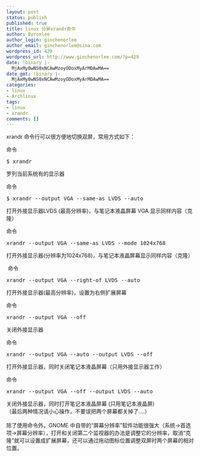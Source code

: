 ```yaml
---
layout: post
status: publish
published: true
title: linux 分屏xrandr命令
author: Byronlee
author_login: ginchenorlee
author_email: ginchenorlee@sina.com
wordpress_id: 429
wordpress_url: http://www.ginchenorlee.com/?p=429
date: !binary |-
  MjAxMy0wNS0xNCAwMzoyODoxMyArMDAwMA==
date_gmt: !binary |-
  MjAxMy0wNS0xNCAwMzoyODoxMyArMDAwMA==
categories:
- linux
- Archlinux
tags:
- linux
- xrandr
comments: []
---
```

<p>xrandr 命令行可以很方便地切换双屏，常用方式如下：</p>
<div>
<div>
<div>命令</div>
<div>
<pre class="brush: actionscript3; gutter: true">$ xrandr</pre>
</div>
</div>
<p>罗列当前系统有的显示器</p>
<div>
<div>命令</div>
<div>
<pre class="brush: actionscript3; gutter: true">$ xrandr --output VGA --same-as LVDS --auto</pre>
</div>
</div>
<p>打开外接显示器LVDS (最高分辨率)，与笔记本液晶屏幕 VGA 显示同样内容（克隆）</p>
<div>
<div>命令</div>
<div>
<pre class="brush: actionscript3; gutter: true">xrandr --output VGA --same-as LVDS --mode 1024x768</pre>
</div>
</div>
<p>打开外接显示器(分辨率为1024x768)，与笔记本液晶屏幕显示同样内容（克隆）</p>
<div>
<div> 命令</div>
<div>
<pre class="brush: actionscript3; gutter: true">xrandr --output VGA --right-of LVDS --auto</pre>
</div>
</div>
<p>打开外接显示器(最高分辨率)，设置为右侧扩展屏幕</p>
<div>
<div>命令</div>
<div>
<pre class="brush: actionscript3; gutter: true">xrandr --output VGA --off</pre>
</div>
</div>
<p>关闭外接显示器</p>
<div>
<div>命令</div>
<div>
<pre class="brush: actionscript3; gutter: true">xrandr --output VGA --auto --output LVDS --off</pre>
</div>
</div>
<p>打开外接显示器，同时关闭笔记本液晶屏幕（只用外接显示器工作）</p>
<div>
<div>命令</div>
<div>
<pre class="brush: actionscript3; gutter: true">xrandr --output VGA --off --output LVDS --auto</pre>
</div>
</div>
<p>关闭外接显示器，同时打开笔记本液晶屏幕 (只用笔记本液晶屏)<br clear="none" />（最后两种情况请小心操作，不要误把两个屏幕都关掉了....）<br clear="none" /><br clear="none" />除了使用命令外，GNOME 中自带的“屏幕分辨率”软件功能很强大（系统-&gt;首选项-&gt;屏幕分辨率），打开和关闭第二个监视器的办法是调整它的分辨率，取消“克隆”就可以设置成扩展屏幕，还可以通过拖动图标位置调整双屏时两个屏幕的相对位置。</p>
<p>&nbsp;</p>
</div>
